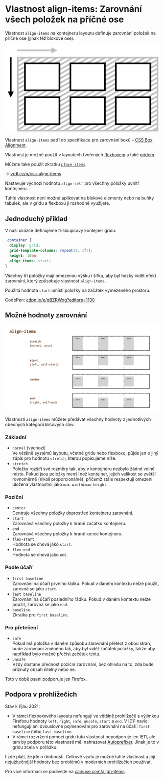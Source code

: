 # Vlastnost align-items: Zarovnání všech položek na příčné ose

Vlastnost `align-items` na kontejneru layoutu definuje zarovnání položek na příčné ose (jinak též blokové ose).

<div class="connected" markdown="1">

![CSS vlastnost align-items](../dist/images/medium/vdlayout/css-align-items-schema.png)

<div class="web-only" markdown="1">

Vlastnost `align-items` patří do specifikace pro zarovnání boxů – [CSS Box Alignment](css-box-alignment.md).

Vlastnost je možné použít v layoutech tvořených [flexboxem](css-flexbox.md) a také [gridem](css-grid.md).

Můžete také použít zkratku [`place-items`](css-place-items.md).

</div>

<div class="ebook-only" markdown="1">

→ [vrdl.cz/p/css-align-items](https://www.vzhurudolu.cz/prirucka/css-align-items)

</div>

</div>

Nastavuje výchozí hodnotu `align-self` pro všechny položky uvnitř kontejneru.

Tuhle vlastnost není možné aplikovat na blokové elementy nebo na buňky tabulek, ale v gridu a flexboxu ji rozhodně využijete.

## Jednoduchý příklad

V naší ukázce definujeme třísloupcový kontejner gridu:

```css
.container {
  display: grid;
  grid-template-columns: repeat(3, 1fr);
  height: 10em;  
  align-items: start;  
}
```

Všechny tři položky mají omezenou výšku i šířku, aby byl hezky vidět efekt zarovnání, který způsobuje vlastnost `align-items`.

Použitá hodnota `start` umístí položky na začátek vymezeného prostoru.

CodePen: [cdpn.io/e/qBZRWog?editors=1100](https://codepen.io/machal/pen/qBZRWog?editors=1100)

## Možné hodnoty zarovnání

![Hodnoty vlastnosti align-items](../dist/images/original/vdlayout/css-align-items-hodnoty.png)

Vlastnosti `align-items` můžete předávat všechny hodnoty z jednotlivých obecných kategorií klíčových slov:

### Základní

- `normal` (výchozí)  
  Ve většině systémů layoutu, včetně gridu nebo flexboxu, půjde jen o jiný zápis pro hodnotu `stretch`, kterou popisujeme níže.
- `stretch`  
  Položky rozšíří své rozměry tak, aby v kontejneru nezbylo žádné volné místo. Pokud jsou položky menší než kontejner, jejich velikost se zvětší rovnoměrně (nikoli proporcionálně), přičemž stále respektují omezení uložená vlastnostmi jako `max-width`/`max-height`.

### Poziční

- `center`  
  Centruje všechny položky doprostřed kontejneru zarovnání.
- `start`  
  Zarovnává všechny položky k hraně začátku kontejneru.
- `end`  
  Zarovnává všechny položky k hraně konce kontejneru.
- `flex-start`  
  Hodnota se chová jako `start`.
- `flex-end`  
  Hodnota se chová jako `end`.

### Podle účaří

- `first baseline`  
  Zarovnání na účaří prvního řádku. Pokud v daném kontextu nelze použít, zarovná se jako `start`.
- `last baseline`  
  Zarovnání na účaří posledního řádku. Pokud v daném kontextu nelze použít, zarovná se jako `end`.
- `baseline`  
  Zkratka pro `first baseline`.

### Pro přetečení

- `safe`  
  Pokud má položka v daném způsobu zarovnání přetéct z obou stran, bude zarovnání změněno tak, aby byl vidět začátek položky, takže aby například bylo možné přečíst začátek textu.
- `unsafe`  
  Vždy dostane přednost poziční zarovnání, bez ohledu na to, zda bude oříznutý obsah čitelný nebo ne.  

Toto v době psaní podporuje jen Firefox.

<!-- AdSnippet -->

## Podpora v prohlížečích

Stav k říjnu 2021:

- V rámci flexboxového layoutu nefungují ve většině prohlížečů s výjimkou Firefoxu hodnoty `left`, `right`, `safe`, `unsafe`, `start` a `end`. V IE11 navíc nefungují ani dvouslovné pojmenování pro zarovnání na účaří: `first baseline` nebo `last baseline`.
- V rámci rozvržení pomocí gridu tuto vlastnost nepodporuje jen IE11, ale tam by podporu této vlastnosti měl nahrazovat [Autoprefixer](autoprefixer.md). Jinak je to v gridu zcela v pořádku.

I zde platí, že jde o drobnosti. Celkově vzato je možné tuhle vlastnost a její nejužitečnější hodnoty bez problémů v moderních prohlížečích používat.

Pro více informací se podívejte na [caniuse.com/align-items](https://caniuse.com/#search=align-items).

<!-- AdSnippet -->
